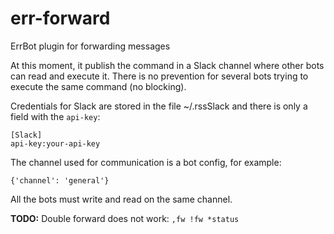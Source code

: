 # err-forward
ErrBot plugin for forwarding messages

At this moment, it publish the command in a Slack channel where other bots can read and execute it. There is no prevention for several bots trying to execute the same command (no blocking).

Credentials for Slack are stored in the file ~/.rssSlack and there is only a field with the `api-key`:

    [Slack]
    api-key:your-api-key

The channel used for communication is a bot config, for example:

    {'channel': 'general'}

All the bots must write and read on the same channel.

**TODO:** Double forward does not work: `,fw !fw *status `
